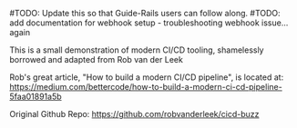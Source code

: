 #TODO: Update this so that Guide-Rails users can follow along.
#TODO: add documentation for webhook setup - troubleshooting webhook issue... again


This is a small demonstration of modern CI/CD tooling, shamelessly borrowed and adapted from Rob van der Leek

Rob's great article, "How to build a modern CI/CD pipeline", is located at:
https://medium.com/bettercode/how-to-build-a-modern-ci-cd-pipeline-5faa01891a5b

Original Github Repo: https://github.com/robvanderleek/cicd-buzz

